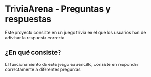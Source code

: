 # TriviaArena - Preguntas y respuestas
Este proyecto consiste en un juego trivia en el que los usuarios han de adivinar la respuesta correcta. 

## ¿En qué consiste?
El funcionamiento de este juego es sencillo, consiste en responder correctamente a diferentes preguntas 
